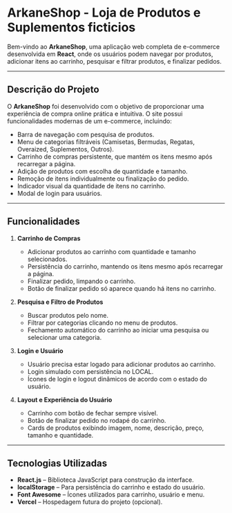 # ArkaneShop - Loja de Produtos e Suplementos ficticios

Bem-vindo ao **ArkaneShop**, uma aplicação web completa de e-commerce desenvolvida em **React**, onde os usuários podem navegar por produtos, adicionar itens ao carrinho, pesquisar e filtrar produtos, e finalizar pedidos.

---

## **Descrição do Projeto**

O **ArkaneShop** foi desenvolvido com o objetivo de proporcionar uma experiência de compra online prática e intuitiva. O site possui funcionalidades modernas de um e-commerce, incluindo:

- Barra de navegação com pesquisa de produtos.
- Menu de categorias filtráveis (Camisetas, Bermudas, Regatas, Overaized, Suplementos, Outros).
- Carrinho de compras persistente, que mantém os itens mesmo após recarregar a página.
- Adição de produtos com escolha de quantidade e tamanho.
- Remoção de itens individualmente ou finalização do pedido.
- Indicador visual da quantidade de itens no carrinho.
- Modal de login para usuários.

---

## **Funcionalidades**

1. **Carrinho de Compras**  
   - Adicionar produtos ao carrinho com quantidade e tamanho selecionados.  
   - Persistência do carrinho, mantendo os itens mesmo após recarregar a página.  
   - Finalizar pedido, limpando o carrinho.  
   - Botão de finalizar pedido só aparece quando há itens no carrinho.

2. **Pesquisa e Filtro de Produtos**  
   - Buscar produtos pelo nome.  
   - Filtrar por categorias clicando no menu de produtos.  
   - Fechamento automático do carrinho ao iniciar uma pesquisa ou selecionar uma categoria.

3. **Login e Usuário**  
   - Usuário precisa estar logado para adicionar produtos ao carrinho.  
   - Login simulado com persistência no LOCAL.  
   - Ícones de login e logout dinâmicos de acordo com o estado do usuário.

4. **Layout e Experiência do Usuário**  
   - Carrinho com botão de fechar sempre visível.  
   - Botão de finalizar pedido no rodapé do carrinho.  
   - Cards de produtos exibindo imagem, nome, descrição, preço, tamanho e quantidade.  
   

---

## **Tecnologias Utilizadas**

- **React.js** – Biblioteca JavaScript para construção da interface.    
- **localStorage** – Para persistência do carrinho e estado do usuário.  
- **Font Awesome** – Ícones utilizados para carrinho, usuário e menu.  
- **Vercel** – Hospedagem futura do projeto (opcional).  

